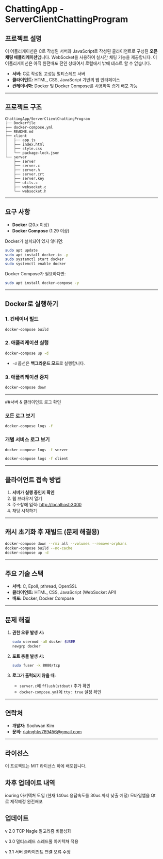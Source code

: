 # ChattingApp - ServerClientChattingProgram

## 프로젝트 설명

이 어플리케이션은 C로 작성된 서버와 JavaScript로 작성된 클라이언트로 구성된 **오픈 채팅 애플리케이션**입니다. WebSocket을 사용하여 실시간 채팅 기능을 제공합니다.
이 어플리케이션은 아직 완전배포 전인 상태여서 로컬에서 밖에 테스트 할 수 없습니다.

- **서버:** C로 작성된 고성능 멀티스레드 서버
- **클라이언트:** HTML, CSS, JavaScript 기반의 웹 인터페이스
- **컨테이너화:** Docker 및 Docker Compose를 사용하여 쉽게 배포 가능

---

## 프로젝트 구조

```
ChattingApp/ServerClientChattingProgram
├── Dockerfile
├── docker-compose.yml
├── README.md
├── client
│   ├── app.js
│   ├── index.html
│   ├── style.css
│   └── package-lock.json
└── server
    ├── server
    ├── server.c
    ├── server.h
    ├── server.crt
    ├── server.key
    ├── utils.c
    ├── websocket.c
    └── websocket.h
```

---

## 요구 사항

- **Docker** (20.x 이상)
- **Docker Compose** (1.29 이상)

Docker가 설치되어 있지 않다면:
```bash
sudo apt update
sudo apt install docker.io -y
sudo systemctl start docker
sudo systemctl enable docker
```

Docker Compose가 필요하다면:
```bash
sudo apt install docker-compose -y
```

---

## Docker로 실행하기

###  1. 컨테이너 빌드

```bash
docker-compose build
```

### 2. 애플리케이션 실행

```bash
docker-compose up -d
```

- `-d` 옵션은 **백그라운드 모드**로 실행합니다.

### 3. 애플리케이션 중지

```bash
docker-compose down
```

---

##서버 & 클라이언트 로그 확인

### 모든 로그 보기
```bash
docker-compose logs -f
```

### 개별 서비스 로그 보기
```bash
docker-compose logs -f server
```
```bash
docker-compose logs -f client
```

---

## 클라이언트 접속 방법

1. **서버가 실행 중인지 확인**
2. 웹 브라우저 열기
3. 주소창에 입력: [http://localhost:3000](http://localhost:3000)
4. 채팅 시작하기 

---

##  캐시 초기화 후 재빌드 (문제 해결용)

```bash
docker-compose down --rmi all --volumes --remove-orphans
docker-compose build --no-cache
docker-compose up -d
```

---

## 주요 기술 스택

- **서버:** C, Epoll, pthread, OpenSSL
- **클라이언트:** HTML, CSS, JavaScript (WebSocket API)
- **배포:** Docker, Docker Compose

---

## 문제 해결

1. **권한 오류 발생 시:**
   ```bash
   sudo usermod -aG docker $USER
   newgrp docker
   ```

2. **포트 충돌 발생 시:**
   ```bash
   sudo fuser -k 8080/tcp
   ```

3. **로그가 출력되지 않을 때:**
   - `server.c`에 `fflush(stdout)` 추가 확인
   - `docker-compose.yml`에 `tty: true` 설정 확인

---

## 연락처

- **개발자:** Soohwan Kim
- **문의:** rlatnghks789456@gmail.com

---

## 라이선스

이 프로젝트는 MIT 라이선스 하에 배포됩니다.


## 차후 업데이트 내역
iouring 아키텍쳐 도입 (현재 140us 응답속도를 30us 까지 낮출 예정)
모바일앱을 Qt 로 제작예정
완전배포


## 업데이트
v 2.0 
TCP Nagle 알고리즘 비활성화 

v 3.0 
멀티스레드 스레드풀 아키텍쳐 적용

v 3.1 
서버 클라이언트 연결 오류 수정

